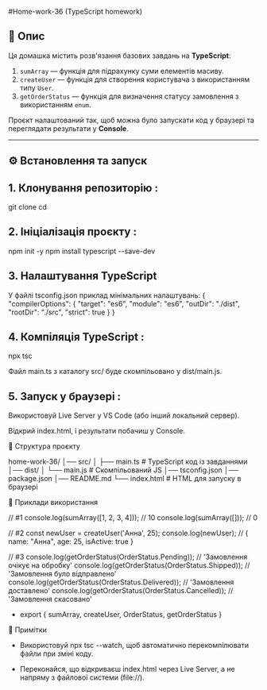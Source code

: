 #Home-work-36   (TypeScript homework)


## 📌 Опис
Ця домашка містить розв'язання базових завдань на **TypeScript**:
1. `sumArray` — функція для підрахунку суми елементів масиву.
2. `createUser` — функція для створення користувача з використанням типу `User`.
3. `getOrderStatus` — функція для визначення статусу замовлення з використанням `enum`.

Проєкт налаштований так, щоб можна було запускати код у браузері та переглядати результати у **Console**.

---

## ⚙️ Встановлення та запуск

## 1. Клонування репозиторію :

git clone <repo-url>
cd <project-folder>

## 2. Ініціалізація проєкту :

npm init -y
npm install typescript --save-dev

## 3. Налаштування TypeScript
У файлі tsconfig.json приклад мінімальних налаштувань:
{
  "compilerOptions": {
    "target": "es6",
    "module": "es6",
    "outDir": "./dist",
    "rootDir": "./src",
    "strict": true
  }
}


## 4. Компіляція TypeScript :

npx tsc

Файл main.ts з каталогу src/ буде скомпільовано у dist/main.js.

## 5. Запуск у браузері :

Використовуй Live Server у VS Code (або інший локальний сервер).

Відкрий index.html, і результати побачиш у Console.


📂 Структура проєкту

home-work-36/
│── src/
│   ├── main.ts       # TypeScript код із завданнями
│── dist/
│   └── main.js       # Скомпільований JS
│── tsconfig.json
│── package.json
│── README.md
└── index.html    # HTML для запуску в браузері


🚀 Приклади використання

// #1
console.log(sumArray([1, 2, 3, 4])); // 10
console.log(sumArray([]));           // 0

// #2
const newUser = createUser('Анна', 25);
console.log(newUser); // { name: "Анна", age: 25, isActive: true }

// #3
console.log(getOrderStatus(OrderStatus.Pending));       // 'Замовлення очікує на обробку'
console.log(getOrderStatus(OrderStatus.Shipped));      // 'Замовлення було відправлено'
console.log(getOrderStatus(OrderStatus.Delivered));   // 'Замовлення доставлено'
console.log(getOrderStatus(OrderStatus.Cancelled));  //  'Замовлення скасовано'

- export { sumArray, createUser, OrderStatus, getOrderStatus }



📖 Примітки

- Використовуй npx tsc --watch, щоб автоматично перекомпілювати файли при зміні коду.

- Переконайся, що відкриваєш index.html через Live Server, а не напряму з файлової системи (file://).
